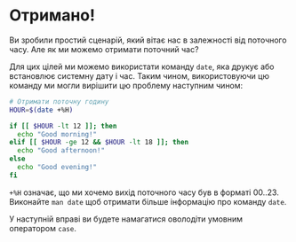 # Отримано!

Ви зробили простий сценарій, який вітає нас в залежності від поточного часу. Але як ми можемо отримати поточний час?

Для цих цілей ми можемо використати команду `date`, яка друкує або встановлює системну дату і час. Таким чином, використовуючи цю команду ми могли вирішити цю проблему наступним чином:

```bash
# Отримати поточну годину
HOUR=$(date +%H)

if [[ $HOUR -lt 12 ]]; then
  echo "Good morning!"
elif [[ $HOUR -ge 12 && $HOUR -lt 18 ]]; then
  echo "Good afternoon!"
else
  echo "Good evening!"
fi
```

`+%H` означає, що ми хочемо вихід поточного часу був в форматі 00..23. Виконайте `man date` щоб отримати більше інформацію про команду `date`.

У наступній вправі ви будете намагатися оволодіти умовним оператором `case`.
